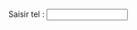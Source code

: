 Saisir tel : <input type="text" size="15" maxlength="10" onblur="return tel(this, '.')" />

<script>
function tel(element, separator) {
	var newvalue = "";
	for (var i = 0; i < element.value.length; i++) {
		if ((i > 0) && (i % 2 == 0)) {
			newvalue += separator;
		}
		newvalue += element.value.charAt(i);
	}
	element.value = newvalue;
	return true;
}
</script>
